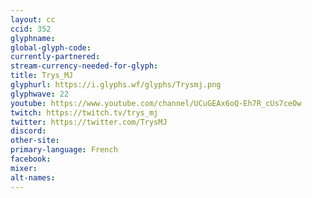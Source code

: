 ```yaml
---
layout: cc
ccid: 352
glyphname: 
global-glyph-code: 
currently-partnered: 
stream-currency-needed-for-glyph: 
title: Trys_MJ
glyphurl: https://i.glyphs.wf/glyphs/Trysmj.png
glyphwave: 22
youtube: https://www.youtube.com/channel/UCuGEAx6oQ-Eh7R_cUs7ceOw
twitch: https://twitch.tv/trys_mj
twitter: https://twitter.com/TrysMJ
discord: 
other-site: 
primary-language: French
facebook: 
mixer: 
alt-names: 
---
```


